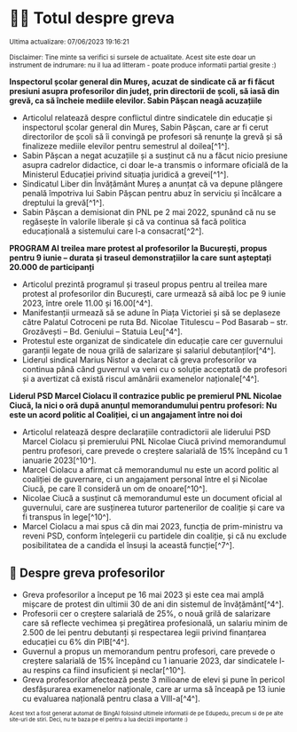 # 👩‍🏫 Totul despre greva
<sub>Ultima actualizare: 07/06/2023 19:16:21</sub>

<sub>Disclaimer: Tine minte sa verifici si sursele de actualitate. Acest site este doar un instrument de indrumare: nu il lua ad litteram - poate produce informatii partial gresite :)</sub>

**Inspectorul școlar general din Mureș, acuzat de sindicate că ar fi făcut presiuni asupra profesorilor din județ, prin directorii de școli, să iasă din grevă, ca să încheie mediile elevilor. Sabin Pășcan neagă acuzațiile**

- Articolul relatează despre conflictul dintre sindicatele din educație și inspectorul școlar general din Mureș, Sabin Pășcan, care ar fi cerut directorilor de școli să îi convingă pe profesori să renunțe la grevă și să finalizeze mediile elevilor pentru semestrul al doilea[^1^].
- Sabin Pășcan a negat acuzațiile și a susținut că nu a făcut nicio presiune asupra cadrelor didactice, ci doar le-a transmis o informare oficială de la Ministerul Educației privind situația juridică a grevei[^1^].
- Sindicatul Liber din Învățământ Mureș a anunțat că va depune plângere penală împotriva lui Sabin Pășcan pentru abuz în serviciu și încălcare a dreptului la grevă[^1^].
- Sabin Pășcan a demisionat din PNL pe 2 mai 2022, spunând că nu se regăsește în valorile liberale și că va continua să facă politica educațională a sistemului care l-a consacrat[^2^].

**PROGRAM Al treilea mare protest al profesorilor la București, propus pentru 9 iunie – durata și traseul demonstrațiilor la care sunt așteptați 20.000 de participanți**

- Articolul prezintă programul și traseul propus pentru al treilea mare protest al profesorilor din București, care urmează să aibă loc pe 9 iunie 2023, între orele 11.00 și 16.00[^4^].
- Manifestanții urmează să se adune în Piața Victoriei și să se deplaseze către Palatul Cotroceni pe ruta Bd. Nicolae Titulescu – Pod Basarab – str. Grozăvești – Bd. Geniului – Statuia Leu[^4^].
- Protestul este organizat de sindicatele din educație care cer guvernului garanții legate de noua grilă de salarizare și salariul debutanților[^4^].
- Liderul sindical Marius Nistor a declarat că greva profesorilor va continua până când guvernul va veni cu o soluție acceptată de profesori și a avertizat că există riscul amânării examenelor naționale[^4^].

**Liderul PSD Marcel Ciolacu îl contrazice public pe premierul PNL Nicolae Ciucă, la nici o oră după anunțul memorandumului pentru profesori: Nu este un acord politic al Coaliției, ci un angajament între noi doi**

- Articolul relatează despre declarațiile contradictorii ale liderului PSD Marcel Ciolacu și premierului PNL Nicolae Ciucă privind memorandumul pentru profesori, care prevede o creștere salarială de 15% începând cu 1 ianuarie 2023[^10^].
- Marcel Ciolacu a afirmat că memorandumul nu este un acord politic al coaliției de guvernare, ci un angajament personal între el și Nicolae Ciucă, pe care îl consideră un om de onoare[^10^].
- Nicolae Ciucă a susținut că memorandumul este un document oficial al guvernului, care are susținerea tuturor partenerilor de coaliție și care va fi transpus în lege[^10^].
- Marcel Ciolacu a mai spus că din mai 2023, funcția de prim-ministru va reveni PSD, conform înțelegerii cu partidele din coaliție, și că nu exclude posibilitatea de a candida el însuși la această funcție[^7^].

## 🏫 Despre greva profesorilor

- Greva profesorilor a început pe 16 mai 2023 și este cea mai amplă mișcare de protest din ultimii 30 de ani din sistemul de învățământ[^4^].
- Profesorii cer o creștere salarială de 25%, o nouă grilă de salarizare care să reflecte vechimea și pregătirea profesională, un salariu minim de 2.500 de lei pentru debutanți și respectarea legii privind finanțarea educației cu 6% din PIB[^4^].
- Guvernul a propus un memorandum pentru profesori, care prevede o creștere salarială de 15% începând cu 1 ianuarie 2023, dar sindicatele l-au respins ca fiind insuficient și neclar[^10^].
- Greva profesorilor afectează peste 3 milioane de elevi și pune în pericol desfășurarea examenelor naționale, care ar urma să înceapă pe 13 iunie cu evaluarea națională pentru clasa a VIII-a[^4^].


<sub><sub>Acest text a fost generat automat de BingAI folosind ultimele informatii de pe Edupedu, precum si de pe alte site-uri de stiri. Deci, nu te baza pe el pentru a lua decizii importante :)</sub></sub>